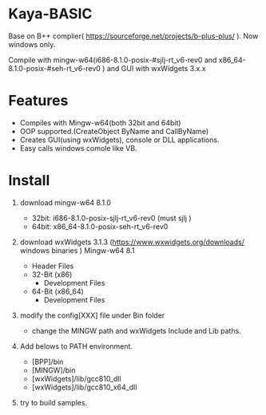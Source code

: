 # Kaya-BASIC
Base on B++ complier( https://sourceforge.net/projects/b-plus-plus/ ). Now windows only.

Compile with mingw-w64(i686-8.1.0-posix-#sjlj-rt_v6-rev0  and x86_64-8.1.0-posix-#seh-rt_v6-rev0  )
and GUI with wxWidgets 3.x.x

# Features
 - Compiles with Mingw-w64(both 32bit and 64bit)
 - OOP supported.(CreateObject ByName and CallByName)
 - Creates GUI(using wxWidgets), console or DLL applications.
 - Easy calls windows comole like VB.
 
# Install
 1. download mingw-w64 8.1.0
    - 32bit: i686-8.1.0-posix-sjlj-rt_v6-rev0  (must sjlj )
    - 64bit: x86_64-8.1.0-posix-seh-rt_v6-rev0 
 2. download wxWidgets 3.1.3 (https://www.wxwidgets.org/downloads/  windows binaries ) Mingw-w64 8.1
     -  Header Files
     - 32-Bit (x86)
         - Development Files
     - 64-Bit (x86_64)
         - Development Files
  3. modify the config[XXX] file under Bin folder
     - change the MINGW path and wxWidgets Include and Lib paths.
  
  4. Add belows to PATH environment.
     - [BPP]/bin
     - [MINGW]/bin 
     - [wxWidgets]/lib/gcc810_dll
     - [wxWidgets]/lib/gcc810_x64_dll 
  
  5. try to build samples.


